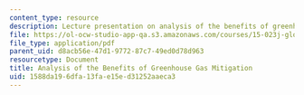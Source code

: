 ```yaml
---
content_type: resource
description: Lecture presentation on analysis of the benefits of greenhouse gas mitigation.
file: https://ol-ocw-studio-app-qa.s3.amazonaws.com/courses/15-023j-global-climate-change-economics-science-and-policy-spring-2008/1588da196dfa13fae15ed31252aaeca3_lec13.pdf
file_type: application/pdf
parent_uid: d8acb56e-47d1-9772-87c7-49ed0d78d963
resourcetype: Document
title: Analysis of the Benefits of Greenhouse Gas Mitigation
uid: 1588da19-6dfa-13fa-e15e-d31252aaeca3
---
```

